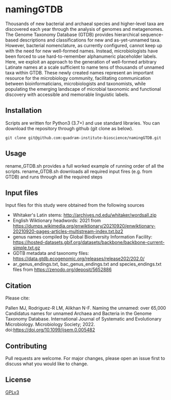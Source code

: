 # namingGTDB

Thousands of new bacterial and archaeal species and higher-level taxa are discovered each year through the analysis of genomes and metagenomes. The Genome Taxonomy Database (GTDB) provides hierarchical sequence-based descriptions and classifications for new and as-yet-unnamed taxa. However, bacterial nomenclature, as currently configured, cannot keep up with the need for new well-formed names. Instead, microbiologists have been forced to use hard-to-remember alphanumeric placeholder labels. Here, we exploit an approach to the generation of well-formed arbitrary Latinate names at a scale sufficient to name tens of thousands of unnamed taxa within GTDB. These newly created names represent an important resource for the microbiology community, facilitating communication between bioinformaticians, microbiologists and taxonomists, while populating the emerging landscape of microbial taxonomic and functional discovery with accessible and memorable linguistic labels.

## Installation

Scripts are written for Python3 (3.7+) and use standard libraries. You can download the repository through github (git clone as below).

```
git clone git@github.com:quadram-institute-bioscience/namingGTDB.git
```

## Usage

rename_GTDB.sh provides a full worked example of running order of all the scripts. rename_GTDB.sh downloads all required input fires (e.g. from GTDB) and runs through all the required steps

## Input files

Input files for this study were obtained from the following sources

- Whitaker's Latin stems: http://archives.nd.edu/whitaker/wordsall.zip
- English Wiktionary headwords: 2021 from https://dumps.wikimedia.org/enwiktionary/20210920/enwiktionary-20210920-pages-articles-multistream-index.txt.bz2
- genus names compiled by Global Biodiversity Information Facility: https://hosted-datasets.gbif.org/datasets/backbone/backbone-current-simple.txt.gz
- GDTB metadata and taxonomy files: https://data.gtdb.ecogenomic.org/releases/release202/202.0/
- ar_genus_endings.txt, bac_genus_endings.txt and species_endings.txt files from https://zenodo.org/deposit/5652886

## Citation 

Please cite: 

Pallen MJ, Rodriguez-R LM, Alikhan N-F. Naming the unnamed: over 65,000 Candidatus names for unnamed Archaea and Bacteria in the Genome Taxonomy Database. International Journal of Systematic and Evolutionary Microbiology. Microbiology Society; 2022. doi:https://doi.org/10.1099/ijsem.0.005482


## Contributing

Pull requests are welcome. For major changes, please open an issue first to discuss what you would like to change.

## License

[GPLv3](https://choosealicense.com/licenses/gpl-3.0/)
